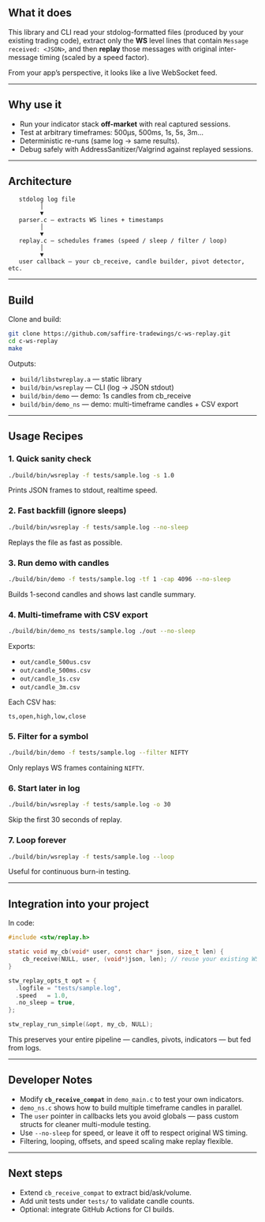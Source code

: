 ## What it does
This library and CLI read your stdolog-formatted files (produced by your existing
trading code), extract only the **WS** level lines that contain `Message received: <JSON>`,
and then **replay** those messages with original inter-message timing (scaled by a speed factor).

From your app’s perspective, it looks like a live WebSocket feed.

---

## Why use it
- Run your indicator stack **off-market** with real captured sessions.
- Test at arbitrary timeframes: 500µs, 500ms, 1s, 5s, 3m…
- Deterministic re-runs (same log → same results).
- Debug safely with AddressSanitizer/Valgrind against replayed sessions.

---

## Architecture
```
   stdolog log file
         │
         ▼
   parser.c — extracts WS lines + timestamps
         │
         ▼
   replay.c — schedules frames (speed / sleep / filter / loop)
         │
         ▼
   user callback — your cb_receive, candle builder, pivot detector, etc.
```

---

## Build
Clone and build:
```bash
git clone https://github.com/saffire-tradewings/c-ws-replay.git
cd c-ws-replay
make
```

Outputs:
- `build/libstwreplay.a` — static library
- `build/bin/wsreplay`   — CLI (log → JSON stdout)
- `build/bin/demo`       — demo: 1s candles from cb_receive
- `build/bin/demo_ns`    — demo: multi-timeframe candles + CSV export

---

## Usage Recipes

### 1. Quick sanity check
```bash
./build/bin/wsreplay -f tests/sample.log -s 1.0
```
Prints JSON frames to stdout, realtime speed.

### 2. Fast backfill (ignore sleeps)
```bash
./build/bin/wsreplay -f tests/sample.log --no-sleep
```
Replays the file as fast as possible.

### 3. Run demo with candles
```bash
./build/bin/demo -f tests/sample.log -tf 1 -cap 4096 --no-sleep
```
Builds 1-second candles and shows last candle summary.

### 4. Multi-timeframe with CSV export
```bash
./build/bin/demo_ns tests/sample.log ./out --no-sleep
```
Exports:
- `out/candle_500us.csv`
- `out/candle_500ms.csv`
- `out/candle_1s.csv`
- `out/candle_3m.csv`

Each CSV has:
```
ts,open,high,low,close
```

### 5. Filter for a symbol
```bash
./build/bin/demo -f tests/sample.log --filter NIFTY
```
Only replays WS frames containing `NIFTY`.

### 6. Start later in log
```bash
./build/bin/wsreplay -f tests/sample.log -o 30
```
Skip the first 30 seconds of replay.

### 7. Loop forever
```bash
./build/bin/wsreplay -f tests/sample.log --loop
```
Useful for continuous burn-in testing.

---

## Integration into your project

In code:
```c
#include <stw/replay.h>

static void my_cb(void* user, const char* json, size_t len) {
    cb_receive(NULL, user, (void*)json, len); // reuse your existing WS handler
}

stw_replay_opts_t opt = {
  .logfile = "tests/sample.log",
  .speed   = 1.0,
  .no_sleep = true,
};

stw_replay_run_simple(&opt, my_cb, NULL);
```

This preserves your entire pipeline — candles, pivots, indicators — but fed from logs.

---

## Developer Notes
- Modify **`cb_receive_compat`** in `demo_main.c` to test your own indicators.
- `demo_ns.c` shows how to build multiple timeframe candles in parallel.
- The `user` pointer in callbacks lets you avoid globals — pass custom structs for cleaner multi-module testing.
- Use `--no-sleep` for speed, or leave it off to respect original WS timing.
- Filtering, looping, offsets, and speed scaling make replay flexible.

---

## Next steps
- Extend `cb_receive_compat` to extract bid/ask/volume.
- Add unit tests under `tests/` to validate candle counts.
- Optional: integrate GitHub Actions for CI builds.
